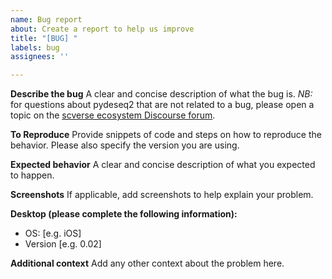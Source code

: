 ```yaml
---
name: Bug report
about: Create a report to help us improve
title: "[BUG] "
labels: bug
assignees: ''

---
```


**Describe the bug**
A clear and concise description of what the bug is.
*NB:* for questions about pydeseq2 that are not related to a bug, please open a topic on the [scverse ecosystem Discourse forum](https://discourse.scverse.org/c/ecosystem/38).

**To Reproduce**
Provide snippets of code and steps on how to reproduce the behavior.
Please also specify the version you are using.

**Expected behavior**
A clear and concise description of what you expected to happen.

**Screenshots**
If applicable, add screenshots to help explain your problem.

**Desktop (please complete the following information):**
 - OS: [e.g. iOS]
 - Version [e.g. 0.02]

**Additional context**
Add any other context about the problem here.
